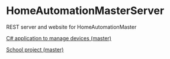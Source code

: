 # HomeAutomationMasterServer
REST server and website for HomeAutomationMaster

[C# application to manage devices (master)](https://github.com/MechaGK/HomeAutomationMaster)

[School project (master)](https://github.com/Rarer/HomeAutomation)